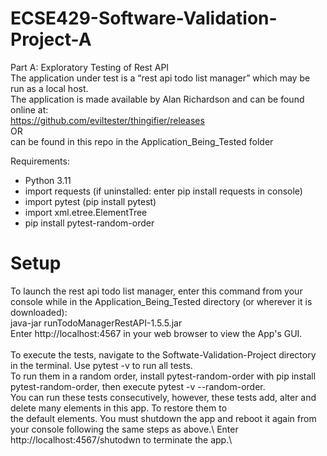 # ECSE429-Software-Validation-Project-A
 Part A: Exploratory Testing of Rest API\
 The application under test is a “rest api todo list manager” which may be run as a local host.\
 The application is made available by Alan Richardson and can be found online at:\
 https://github.com/eviltester/thingifier/releases \
 OR\
 can be found in this repo in the Application_Being_Tested folder
 
Requirements:
 - Python 3.11
 - import requests (if uninstalled: enter pip install requests in console)
 - import pytest   (pip install pytest)
 - import xml.etree.ElementTree 
 - pip install pytest-random-order
# Setup
To launch the rest api todo list manager, enter this command from your console while in the Application_Being_Tested directory (or wherever it is downloaded):\
 java-jar runTodoManagerRestAPI-1.5.5.jar \
Enter http://localhost:4567 in your web browser to view the App's GUI. \
\
To execute the tests, navigate to the Softwate-Validation-Project directory in the terminal. Use pytest -v to run all tests.\
To run them in a random order, install pytest-random-order with pip install pytest-random-order, then execute pytest -v --random-order.\
You can run these tests consecutively, however, these tests add, alter and delete many elements in this app. To restore them to\
the default elements. You must shutdown the app and reboot it again from your console following the same steps as above.\\
Enter http://localhost:4567/shutodwn to terminate the app.\



